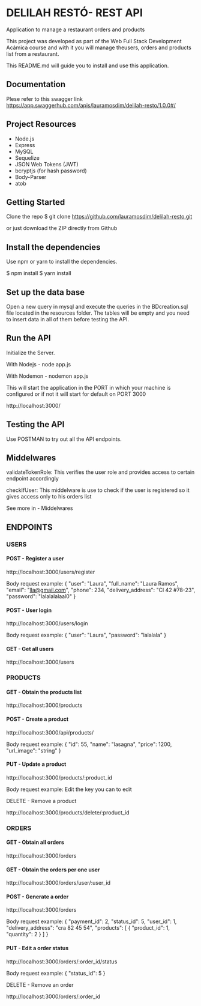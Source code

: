 # DELILAH RESTÓ- REST API

Application to manage a restaurant orders and products

This project was developed as part of the Web Full Stack Development Acámica course and with it you will manage theusers, orders and products list from a restaurant.

This README.md will guide you to install and use this application.

## Documentation

Plese refer to this swagger link https://app.swaggerhub.com/apis/lauramosdim/delilah-resto/1.0.0#/

## Project Resources

- Node.js
- Express
- MySQL
- Sequelize
- JSON Web Tokens (JWT)
- bcryptjs (for hash password)
- Body-Parser
- atob

## Getting Started
Clone the repo
$ git clone https://github.com/lauramosdim/delilah-resto.git

or just download the ZIP directly from Github

## Install the dependencies
Use npm or yarn to install the dependencies.

$ npm install
$ yarn install

## Set up the data base

Open a new query in mysql and execute the queries in the BDcreation.sql file located in the resources folder. The tables will be empty and you need to insert data in all of them before testing the API.

## Run the API
Initialize the Server. 

With Nodejs - node app.js

With Nodemon - nodemon app.js

This will start the application in the PORT in which your machine is configured or if not it will start for default on PORT 3000

http://localhost:3000/

## Testing the API

Use POSTMAN to try out all the API endpoints.

## Middelwares

validateTokenRole: This verifies the user role and provides access to certain endpoint accordingly

checkIfUser: This middelware is use to check if the user is registered so it gives access only to his orders list 

See more in - Middelwares

## ENDPOINTS

### USERS

#### POST - Register a user

 http://localhost:3000/users/register

Body request example: {
  "user": "Laura",
  "full_name": "Laura Ramos",
  "email": "lla@gmail.com",
  "phone": 234,
  "delivery_address": "Cl 42 #78-23",
  "password": "lalalalalaal0"
}

#### POST - User login

 http://localhost:3000/users/login

Body request example: {
  "user": "Laura",
  "password": "lalalala"
}

#### GET - Get all users

 http://localhost:3000/users

### PRODUCTS

#### GET - Obtain the products list

http://localhost:3000/products

#### POST - Create a product

http://localhost:3000/api/products/

Body request example: {
  "id": 55,
  "name": "lasagna",
  "price": 1200,
  "url_image": "string"
}

#### PUT - Update a product

http://localhost:3000/products/:product_id

Body request example: Edit the key you can to edit

DELETE - Remove a product

http://localhost:3000/products/delete/:product_id

### ORDERS

#### GET - Obtain all orders

 http://localhost:3000/orders

#### GET - Obtain the orders per one user

  http://localhost:3000/orders/user/:user_id

#### POST - Generate a order

 http://localhost:3000/orders

Body request example: {
  "payment_id": 2,
  "status_id": 5,
  "user_id": 1,
  "delivery_address": "cra 82 45 54",
  "products": [
    {
      "product_id": 1,
      "quantity": 2
    }
  ]
}

#### PUT - Edit a order status

 http://localhost:3000/orders/:order_id/status

Body request example: {
  "status_id": 5
}

DELETE - Remove an order

 http://localhost:3000/orders/:order_id



